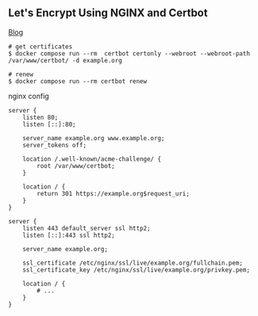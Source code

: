 ## Let's Encrypt Using NGINX and Certbot

[Blog](https://mindsers.blog/post/https-using-nginx-certbot-docker)

```docker
# get certificates
$ docker compose run --rm  certbot certonly --webroot --webroot-path /var/www/certbot/ -d example.org

# renew
$ docker compose run --rm certbot renew
```

nginx config

```nginx
server {
    listen 80;
    listen [::]:80;

    server_name example.org www.example.org;
    server_tokens off;

    location /.well-known/acme-challenge/ {
        root /var/www/certbot;
    }

    location / {
        return 301 https://example.org$request_uri;
    }
}

server {
    listen 443 default_server ssl http2;
    listen [::]:443 ssl http2;

    server_name example.org;

    ssl_certificate /etc/nginx/ssl/live/example.org/fullchain.pem;
    ssl_certificate_key /etc/nginx/ssl/live/example.org/privkey.pem;
    
    location / {
    	# ...
    }
}
```